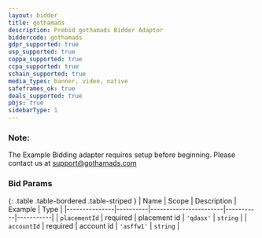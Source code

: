 ```yaml
---
layout: bidder
title: gothamads
description: Prebid gothamads Bidder Adaptor
biddercode: gothamads
gdpr_supported: true
usp_supported: true
coppa_supported: true
ccpa_supported: true
schain_supported: true
media_types: banner, video, native
safeframes_ok: true
deals_supported: true
pbjs: true
sidebarType: 1
---
```


### Note:

The Example Bidding adapter requires setup before beginning. Please contact us at support@gothamads.com 

### Bid Params

{: .table .table-bordered .table-striped }
| Name          | Scope    | Description           | Example   | Type      |
|---------------|----------|-----------------------|-----------|-----------|
| `placementId`      | required | placement id | `'qdasx'`    | `string` |
| `accountId`      | required | account id | `'asffw1'`    | `string` |
